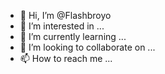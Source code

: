 - 👋 Hi, I’m @Flashbroyo
- 👀 I’m interested in ...
- 🌱 I’m currently learning ...
- 💞️ I’m looking to collaborate on ...
- 📫 How to reach me ...

<!---
Flashbroyo/Flashbroyo is a ✨ special ✨ repository because its `README.md` (this file) appears on your GitHub profile.
You can click the Preview link to take a look at your changes.
--->
